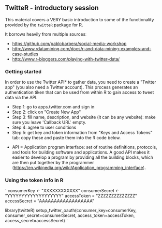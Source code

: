 ## TwitteR - introductory session

This material covers a VERY basic introduction to some of the functionality provided by the `twitteR` package for R.

It borrows heavily from multiple sources: 

 - https://github.com/pablobarbera/social-media-workshop
 - http://www.rdatamining.com/docs/r-and-data-mining-examples-and-case-studies
 - http://www.r-bloggers.com/playing-with-twitter-data/

### Getting started

In order to use the Twitter API* to gather data, you need to create a "Twitter app" (you also need a Twitter account).  This process generates an authentication tiken that can be used from within R to gain access to tweet data via the API.

 - Step 1: go to apps.twitter.com and sign in
 - Step 2: click on "Create New App"
 - Step 3: fill name, description, and website (it can be any website): make sure you leave 'Callback URL' empty.
 - Step 4: agree to user conditions
 - Step 5: get key and token information from "Keys and Access Tokens" tab: copy these and paste them into the R code below.

* API = Application program interface: set of routine definitions, protocols, and tools for building software and applications. A good API makes it easier to develop a program by providing all the building blocks, which are then put together by the programmer (https://en.wikipedia.org/wiki/Application_programming_interface).

### Using the token info in R

`
consumerKey <- "XXXXXXXXXXXX"
consumerSecret <- "YYYYYYYYYYYYYYYYYYY"
accessToken = "ZZZZZZZZZZZZZZ"
accessSecret = "AAAAAAAAAAAAAAAAAA"

library(twitteR)
setup_twitter_oauth(consumer_key=consumerKey, consumer_secret=consumerSecret,
		    access_token=accessToken, access_secret=accessSecret)
`